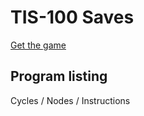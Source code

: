 # TIS-100 Saves

[Get the game](https://www.zachtronics.com/tis-100/)

## Program listing

Cycles / Nodes / Instructions

